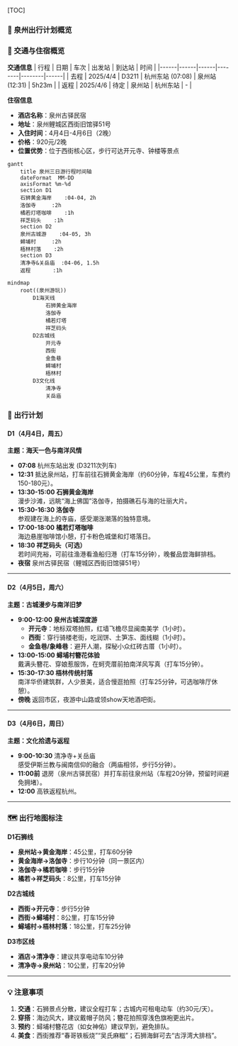 [TOC]

### **📅 泉州出行计划概览**

### **🚄 交通与住宿概览**

**交通信息**
| 行程 | 日期 | 车次 | 出发站 | 到达站 | 时间 |
|------|------|------|--------|--------|------|
| 去程 | 2025/4/4 | D3211 | 杭州东站 (07:08) | 泉州站 (12:31) | 5h23m |
| 返程 | 2025/4/6 | 待定 | 泉州站 | 杭州东站 | - |

**住宿信息**
- **酒店名称**：泉州古驿民宿
- **地址**：泉州鲤城区西街旧馆驿51号
- **入住时间**：4月4日-4月6日（2晚）
- **价格**：920元/2晚
- **位置优势**：位于西街核心区，步行可达开元寺、钟楼等景点



```mermaid
gantt
    title 泉州三日游行程时间轴
    dateFormat  MM-DD
    axisFormat %m-%d
    section D1
    石狮黄金海岸    :04-04, 2h
    洛伽寺     :2h
    橘若灯塔咖啡    :1h
    祥芝码头    :1h
    section D2
    泉州古城游    :04-05, 3h
    蟳埔村     :2h
    梧林村落    :2h
    section D3
    清净寺&关岳庙  :04-06, 1.5h
    返程       :1h
```

```mermaid
mindmap
    root((泉州游玩))
        D1海天线
            石狮黄金海岸
            洛伽寺
            橘若灯塔
            祥芝码头
        D2古城线
            开元寺
            西街
            金鱼巷
            蟳埔村
            梧林村
        D3文化线
            清净寺
            关岳庙
```

### **📅 出行计划**

#### **D1（4月4日，周五）**  
**主题：海天一色与南洋风情**  
- **07:08** 杭州东站出发 (D3211次列车)
- **12:31** 抵达泉州站，打车前往石狮黄金海岸（约60分钟，车程45公里，车费约150-180元）。  
- **13:30-15:00 石狮黄金海岸**  
  漫步沙滩，远眺“海上佛国”洛伽寺，拍摄礁石与海的壮丽大片。  
- **15:30-16:30 洛伽寺**  
  参观建在海上的寺庙，感受潮涨潮落的独特意境。  
- **17:00-18:00 橘若灯塔咖啡**  
  海边悬崖咖啡馆小憩，打卡粉色城堡和灯塔落日。  
- **18:30 祥芝码头（可选）**  
  若时间充裕，可前往渔港看渔船归港（打车15分钟），晚餐品尝海鲜排档。  
- **夜宿** 泉州古驿民宿（鲤城区西街旧馆驿51号）

---

#### **D2（4月5日，周六）**  
**主题：古城漫步与南洋旧梦**  
- **9:00-12:00 泉州古城深度游**  
  - **开元寺**：地标双塔拍照，红墙飞檐尽显闽南美学（1小时）。  
  - **西街**：穿行骑楼老街，吃润饼、土笋冻、面线糊（1小时）。  
  - **金鱼巷/象峰巷**：避开人潮，探秘小众红砖古厝（1小时）。  
- **13:00-15:00 蟳埔村簪花体验**  
  戴满头簪花、穿娘惹服饰，在蚵壳厝前拍南洋风写真（打车15分钟）。  
- **15:30-17:30 梧林传统村落**  
  南洋华侨建筑群，人少景美，适合慢逛拍照（打车25分钟，可选咖啡厅休憩）。  
- **傍晚** 返回市区，夜游中山路或领show天地酒吧街。  

---

#### **D3（4月6日，周日）**  
**主题：文化拾遗与返程**  
- **9:00-10:30** 清净寺+关岳庙  
  感受伊斯兰教与闽南信仰的融合（两庙相邻，步行5分钟）。  
- **11:00前** 退房（泉州古驿民宿）并打车前往泉州站（车程20分钟，预留时间避免拥堵）。  
- **12:00** 高铁返程杭州。  

---

### **🗺️ 出行地图标注**  
**D1石狮线**  
- **泉州站→黄金海岸**：45公里，打车60分钟  
- **黄金海岸→洛伽寺**：步行10分钟（同一景区内）  
- **洛伽寺→橘若咖啡**：步行15分钟  
- **橘若→祥芝码头**：8公里，打车15分钟  

**D2古城线**  
- **西街→开元寺**：步行5分钟  
- **西街→蟳埔村**：8公里，打车15分钟  
- **蟳埔村→梧林村落**：18公里，打车25分钟  

**D3市区线**  
- **酒店→清净寺**：建议共享电动车10分钟  
- **清净寺→泉州站**：10公里，打车20分钟  

---

### **💡 注意事项**  
1. **交通**：石狮景点分散，建议全程打车；古城内可租电动车（约30元/天）。  
2. **穿搭**：海边风大，建议戴帽子防风；簪花拍照穿浅色旗袍更出片。  
3. **预约**：蟳埔村簪花店（如女神佑）建议早到，避免排队。  
4. **美食**：西街推荐“春哥铁板烧”“吴氏麻糍”；石狮海鲜可去“古浮湾大排档”。